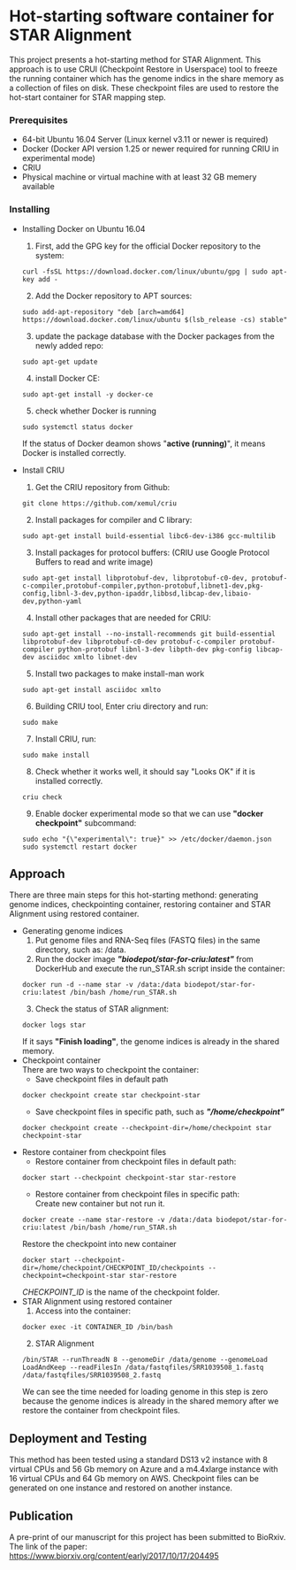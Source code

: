 # Hot-starting software container for STAR Alignment

This project presents a hot-starting method for STAR Alignment. This approach is to use CRUI (Checkpoint Restore in Userspace) tool to freeze the running container which has the genome indics in the share memory as a collection of files on disk. These checkpoint files are used to restore the hot-start container for STAR mapping step.

### Prerequisites

- 64-bit Ubuntu 16.04 Server (Linux kernel v3.11 or newer is required)
- Docker (Docker API version 1.25 or newer required for running CRIU in experimental mode)
- CRIU
- Physical machine or virtual machine with at least 32 GB memery available

### Installing

- Installing Docker on Ubuntu 16.04
  1. First, add the GPG key for the official Docker repository to the system:
  ```
  curl -fsSL https://download.docker.com/linux/ubuntu/gpg | sudo apt-key add -
  ```

  2. Add the Docker repository to APT sources:
  ```
  sudo add-apt-repository "deb [arch=amd64] https://download.docker.com/linux/ubuntu $(lsb_release -cs) stable"
  ```

  3. update the package database with the Docker packages from the newly added repo:
  ```
  sudo apt-get update
  ```
  4. install Docker CE:
  ```
  sudo apt-get install -y docker-ce
  ```
  5. check whether Docker is running
  ```
  sudo systemctl status docker
  ```
    If the status of Docker deamon shows "**active (running)**", it means Docker is installed correctly. 

- Install CRIU
  1. Get the CRIU repository from Github:
  ```
  git clone https://github.com/xemul/criu
  ```
  2. Install packages for compiler and C library:
  ```
  sudo apt-get install build-essential libc6-dev-i386 gcc-multilib
  ```
  3. Install packages for protocol buffers: (CRIU use Google Protocol Buffers to read and write image)
  ```
  sudo apt-get install libprotobuf-dev, libprotobuf-c0-dev, protobuf-c-compiler,protobuf-compiler,python-protobuf,libnet1-dev,pkg-config,libnl-3-dev,python-ipaddr,libbsd,libcap-dev,libaio-dev,python-yaml
  ```
  4. Install other packages that are needed for CRIU:
  ```
  sudo apt-get install --no-install-recommends git build-essential libprotobuf-dev libprotobuf-c0-dev protobuf-c-compiler protobuf-compiler python-protobuf libnl-3-dev libpth-dev pkg-config libcap-dev asciidoc xmlto libnet-dev
  ```
  5. Install two packages to make install-man work
  ```
  sudo apt-get install asciidoc xmlto
  ```
  6. Building CRIU tool, Enter criu directory and run: 
  ```
  sudo make
  ```
  7. Install CRIU, run:
  ```
  sudo make install
  ```
  8. Check whether it works well, it should say "Looks OK" if it is installed correctly. 
  ```
  criu check
  ```
  9. Enable docker experimental mode so that we can use **"docker checkpoint"** subcommand:
  ```
  sudo echo "{\"experimental\": true}" >> /etc/docker/daemon.json
  sudo systemctl restart docker
  ```

## Approach 

There are three main steps for this hot-starting methond: generating genome indices, checkpointing container, restoring container and STAR Alignment using restored container. 
- Generating genome indices
  1. Put genome files and RNA-Seq files (FASTQ files) in the same directory, such as: /data. <br/>
  2. Run the docker image _**"biodepot/star-for-criu:latest"**_ from DockerHub and execute the run_STAR.sh script inside the container: 
  ```
  docker run -d --name star -v /data:/data biodepot/star-for-criu:latest /bin/bash /home/run_STAR.sh
  ```
  3. Check the status of STAR alignment:
  ```
  docker logs star
  ```
  If it says **"Finish loading"**, the genome indices is already in the shared memory. 
- Checkpoint container<br/>
  There are two ways to checkpoint the container: 
  - Save checkpoint files in default path
  ```
  docker checkpoint create star checkpoint-star
  ```
  - Save checkpoint files in specific path, such as _**"/home/checkpoint"**_
  ```
  docker checkpoint create --checkpoint-dir=/home/checkpoint star checkpoint-star
  ```
- Restore container from checkpoint files<br/>
  - Restore container from checkpoint files in default path:
  ```
  docker start --checkpoint checkpoint-star star-restore
  ```
  - Restore container from checkpoint files in specific path: <br/>
  Create new container but not run it. 
  ```
  docker create --name star-restore -v /data:/data biodepot/star-for-criu:latest /bin/bash /home/run_STAR.sh
  ```
  Restore the checkpoint into new container
  ```
  docker start --checkpoint-dir=/home/checkpoint/CHECKPOINT_ID/checkpoints --checkpoint=checkpoint-star star-restore
  ```
  _CHECKPOINT_ID_ is the name of the checkpoint folder. 
- STAR Alignment using restored container
  1. Access into the container:
  ```
  docker exec -it CONTAINER_ID /bin/bash
  ```
  2. STAR Alignment
  ```
  /bin/STAR --runThreadN 8 --genomeDir /data/genome --genomeLoad LoadAndKeep --readFilesIn /data/fastqfiles/SRR1039508_1.fastq /data/fastqfiles/SRR1039508_2.fastq
  ```
  We can see the time needed for loading genome in this step is zero because the genome indices is already in the shared memory after we restore the container from checkpoint files.

## Deployment and Testing

This method has been tested using a standard DS13 v2 instance with 8 virtual CPUs and 56 Gb memory on Azure and a m4.4xlarge instance with 16 virtual CPUs and 64 Gb memory on AWS. Checkpoint files can be generated on one instance and restored on another instance. 

## Publication
A pre-print of our manuscript for this project has been submitted to BioRxiv. <br/>
The link of the paper: <br/>
https://www.biorxiv.org/content/early/2017/10/17/204495






